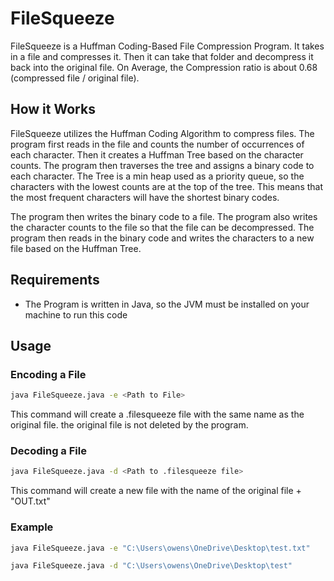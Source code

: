 # FileSqueeze
FileSqueeze is a Huffman Coding-Based File Compression Program. It takes in a file and compresses it. Then it can take that folder and decompress it back into the original file. On Average, the Compression ratio is about 0.68 (compressed file / original file). 

## How it Works
FileSqueeze utilizes the Huffman Coding Algorithm to compress files. The program first reads in the file and counts the number of occurrences of each character. Then it creates a Huffman Tree based on the character counts. The program then traverses the tree and assigns a binary code to each character. The Tree is a min heap used as a priority queue, so the characters with the lowest counts are at the top of the tree. This means that the most frequent characters will have the shortest binary codes.

The program then writes the binary code to a file. The program also writes the character counts to the file so that the file can be decompressed. The program then reads in the binary code and writes the characters to a new file based on the Huffman Tree. 


## Requirements
  - The Program is written in Java, so the JVM must be installed on your machine to run this code

## Usage
### Encoding a File

```sh
java FileSqueeze.java -e <Path to File>
```

This command will create a .filesqueeze file with the same name as the original file.
the original file is not deleted by the program.

### Decoding a File

```sh
java FileSqueeze.java -d <Path to .filesqueeze file>
```

This command will create a new file with the name of the original file + "OUT.txt"

### Example

```sh
java FileSqueeze.java -e "C:\Users\owens\OneDrive\Desktop\test.txt"

java FileSqueeze.java -d "C:\Users\owens\OneDrive\Desktop\test"
```
